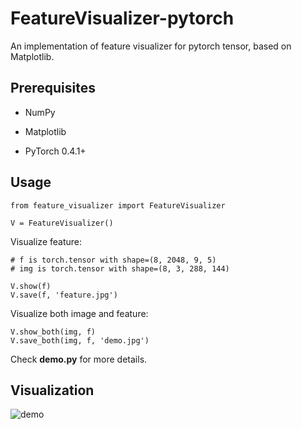 # FeatureVisualizer-pytorch
An implementation of feature visualizer for pytorch tensor, based on Matplotlib.

## Prerequisites

- NumPy

- Matplotlib

- PyTorch 0.4.1+

## Usage

```
from feature_visualizer import FeatureVisualizer

V = FeatureVisualizer()
```

Visualize feature:
```
# f is torch.tensor with shape=(8, 2048, 9, 5)
# img is torch.tensor with shape=(8, 3, 288, 144)

V.show(f)
V.save(f, 'feature.jpg')
```

Visualize both image and feature:
```
V.show_both(img, f)
V.save_both(img, f, 'demo.jpg')
```

Check **demo.py** for more details.

## Visualization
![demo](https://github.com/hyk1996/FeatureVisualizer-pytorch/blob/master/demo/demo.jpg)
